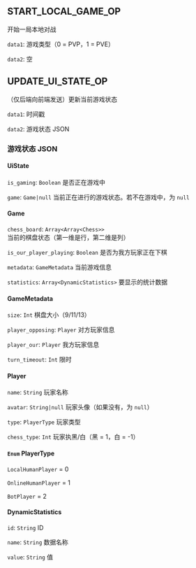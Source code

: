 ## START_LOCAL_GAME_OP

开始一局本地对战

`data1`: 游戏类型（0 = PVP，1 = PVE）

`data2`: 空

## UPDATE_UI_STATE_OP

（仅后端向前端发送）更新当前游戏状态

`data1`: 时间戳

`data2`: 游戏状态 JSON

### 游戏状态 JSON

#### UiState
`is_gaming`: `Boolean` 是否正在游戏中

`game`: `Game|null` 当前正在进行的游戏状态。若不在游戏中，为 `null`

#### Game
`chess_board`: `Array<Array<Chess>>` 当前的棋盘状态（第一维是行，第二维是列）

`is_our_player_playing`: `Boolean` 是否为我方玩家正在下棋

`metadata`: `GameMetadata` 当前游戏信息

`statistics`: `Array<DynamicStatistics>` 要显示的统计数据

#### GameMetadata
`size`: `Int` 棋盘大小（9/11/13）

`player_opposing`: `Player` 对方玩家信息

`player_our`: `Player` 我方玩家信息

`turn_timeout`: `Int` 限时

#### Player
`name`: `String` 玩家名称

`avatar`: `String|null` 玩家头像（如果没有，为 `null`）

`type`: `PlayerType` 玩家类型

`chess_type`: `Int` 玩家执黑/白（黑 = 1，白 = -1）

#### `Enum` PlayerType
`LocalHumanPlayer` = 0

`OnlineHumanPlayer` = 1

`BotPlayer` = 2


#### DynamicStatistics
`id`: `String` ID

`name`: `String` 数据名称

`value`: `String` 值